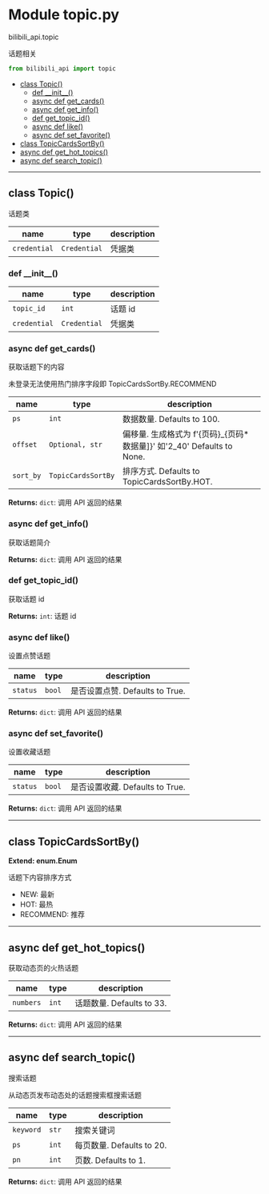 # Module topic.py


bilibili_api.topic

话题相关


``` python
from bilibili_api import topic
```

- [class Topic()](#class-Topic)
  - [def \_\_init\_\_()](#def-\_\_init\_\_)
  - [async def get\_cards()](#async-def-get\_cards)
  - [async def get\_info()](#async-def-get\_info)
  - [def get\_topic\_id()](#def-get\_topic\_id)
  - [async def like()](#async-def-like)
  - [async def set\_favorite()](#async-def-set\_favorite)
- [class TopicCardsSortBy()](#class-TopicCardsSortBy)
- [async def get\_hot\_topics()](#async-def-get\_hot\_topics)
- [async def search\_topic()](#async-def-search\_topic)

---

## class Topic()

话题类


| name | type | description |
| - | - | - |
| `credential` | `Credential` | 凭据类 |


### def \_\_init\_\_()


| name | type | description |
| - | - | - |
| `topic_id` | `int` | 话题 id |
| `credential` | `Credential` | 凭据类 |


### async def get_cards()

获取话题下的内容

未登录无法使用热门排序字段即 TopicCardsSortBy.RECOMMEND


| name | type | description |
| - | - | - |
| `ps` | `int` | 数据数量. Defaults to 100. |
| `offset` | `Optional, str` | 偏移量. 生成格式为 f'{页码}_{页码*数据量]}' 如'2_40' Defaults to None. |
| `sort_by` | `TopicCardsSortBy` | 排序方式. Defaults to TopicCardsSortBy.HOT. |

**Returns:** `dict`:  调用 API 返回的结果




### async def get_info()

获取话题简介



**Returns:** `dict`:  调用 API 返回的结果




### def get_topic_id()

获取话题 id



**Returns:** `int`:  话题 id




### async def like()

设置点赞话题


| name | type | description |
| - | - | - |
| `status` | `bool` | 是否设置点赞. Defaults to True. |

**Returns:** `dict`:  调用 API 返回的结果




### async def set_favorite()

设置收藏话题


| name | type | description |
| - | - | - |
| `status` | `bool` | 是否设置收藏. Defaults to True. |

**Returns:** `dict`:  调用 API 返回的结果




---

## class TopicCardsSortBy()

**Extend: enum.Enum**

话题下内容排序方式

+ NEW: 最新
+ HOT: 最热
+ RECOMMEND: 推荐




---

## async def get_hot_topics()

获取动态页的火热话题


| name | type | description |
| - | - | - |
| `numbers` | `int` | 话题数量. Defaults to 33. |

**Returns:** `dict`:  调用 API 返回的结果




---

## async def search_topic()

搜索话题

从动态页发布动态处的话题搜索框搜索话题


| name | type | description |
| - | - | - |
| `keyword` | `str` | 搜索关键词 |
| `ps` | `int` | 每页数量. Defaults to 20. |
| `pn` | `int` | 页数. Defaults to 1. |

**Returns:** `dict`:  调用 API 返回的结果




